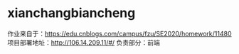 # xianchangbiancheng
作业来自于：https://edu.cnblogs.com/campus/fzu/SE2020/homework/11480 </b>
项目部署地址：http://106.14.209.11/#/ </b>
负责部分：前端
